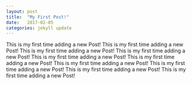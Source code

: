 ```yaml
---
layout: post
title:  "My First Post!"
date:   2017-02-05 
categories: jekyll update
---
```

This is my first time adding a new Post! This is my first time adding a new Post! This is my first time adding a new Post!
This is my first time adding a new Post! This is my first time adding a new Post! This is my first time adding a new Post!
This is my first time adding a new Post! This is my first time adding a new Post! This is my first time adding a new Post!
This is my first time adding a new Post!
